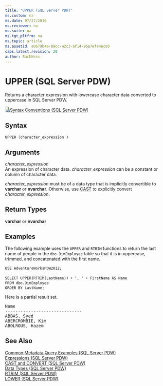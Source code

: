 ```yaml
---
title: "UPPER (SQL Server PDW)"
ms.custom: na
ms.date: 07/27/2016
ms.reviewer: na
ms.suite: na
ms.tgt_pltfrm: na
ms.topic: article
ms.assetid: e0679b4e-89cc-42c3-af14-95a7efe4ac00
caps.latest.revision: 20
author: BarbKess
---
```

# UPPER (SQL Server PDW)
Returns a character expression with lowercase character data converted to uppercase in SQL Server PDW.  
  
![Topic link icon](../../mpp/sqlpdw/media/Topic_Link.gif "Topic_Link")[Syntax Conventions &#40;SQL Server PDW&#41;](../../mpp/sqlpdw/syntax-conventions-sql-server-pdw.md)  
  
## Syntax  
  
```  
UPPER (character_expression )  
```  
  
## Arguments  
*character_expression*  
An expression of character data. *character_expression* can be a constant or column of character data.  
  
*character_expression* must be of a data type that is implicitly convertible to **varchar** or **nvarchar**. Otherwise, use [CAST](../../mpp/sqlpdw/cast-and-convert-sql-server-pdw.md) to explicitly convert *character_expression*.  
  
## Return Types  
**varchar** or **nvarchar**  
  
## Examples  
The following example uses the `UPPER` and `RTRIM` functions to return the last name of people in the `dbo.DimEmployee` table so that it is in uppercase, trimmed, and concatenated with the first name.  
  
```  
USE AdventureWorksPDW2012;  
  
SELECT UPPER(RTRIM(LastName)) + ', ' + FirstName AS Name  
FROM dbo.DimEmployee  
ORDER BY LastName;  
```  
  
Here is a partial result set.  
  
<pre>Name  
------------------------------  
ABBAS, Syed  
ABERCROMBIE, Kim  
ABOLROUS, Hazem</pre>  
  
## See Also  
[Common Metadata Query Examples &#40;SQL Server PDW&#41;](../../mpp/sqlpdw/common-metadata-query-examples-sql-server-pdw.md)  
[Expressions &#40;SQL Server PDW&#41;](../../mpp/sqlpdw/expressions-sql-server-pdw.md)  
[CAST and CONVERT &#40;SQL Server PDW&#41;](../../mpp/sqlpdw/cast-and-convert-sql-server-pdw.md)  
[Data Types &#40;SQL Server PDW&#41;](../../mpp/sqlpdw/data-types-sql-server-pdw.md)  
[RTRIM &#40;SQL Server PDW&#41;](../../mpp/sqlpdw/rtrim-sql-server-pdw.md)  
[LOWER &#40;SQL Server PDW&#41;](../../mpp/sqlpdw/lower-sql-server-pdw.md)  
  
